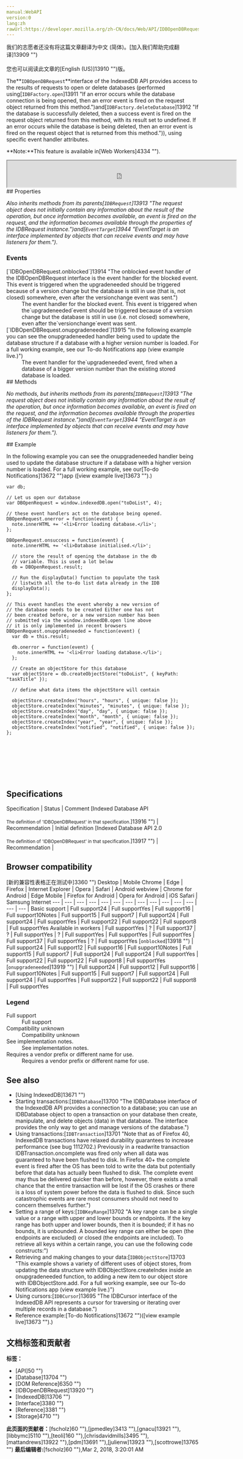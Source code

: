 ```yaml
---
manual:WebAPI
version:0
lang:zh
rawUrl:https://developer.mozilla.org/zh-CN/docs/Web/API/IDBOpenDBRequest
---
```




<bdi>我们的志愿者还没有将这篇文章翻译为<bdi>中文 (简体)</bdi>。[加入我们帮助完成翻译]13909 "")<br></br>您也可以阅读此文章的[English (US)]13910 "")版。</bdi>






The**`IDBOpenDBRequest`**interface of the IndexedDB API provides access to the results of requests to open or delete databases (performed using[`IDBFactory.open`]13911 "If an error occurs while the database connection is being opened, then an error event is fired on the request object returned from this method.")and[`IDBFactory.deleteDatabase`]13912 "If the database is successfully deleted, then a success event is fired on the request object returned from this method, with its result set to undefined. If an error occurs while the database is being deleted, then an error event is fired on the request object that is returned from this method.")), using specific event handler attributes.


**Note:**This feature is available in[Web Workers]4334 "").
<iframe src='https://mdn.mozillademos.org/en-US/docs/Web/API/IDBOpenDBRequest$samples/inheritance_diagram?revision=1363598' width='600' height='70'></iframe>
## Properties<a name="Properties"></a>


<em>Also inherits methods from its parents[`IDBRequest`]13913 "The request object does not initially contain any information about the result of the operation, but once information becomes available, an event is fired on the request, and the information becomes available through the properties of the IDBRequest instance.")and[`EventTarget`]3944 "EventTarget is an interface implemented by objects that can receive events and may have listeners for them.")</em>.


### Events<a name="Events"></a>
<dl><dt>[`IDBOpenDBRequest.onblocked`]13914 "The onblocked event handler of the IDBOpenDBRequest interface is the event handler for the blocked event. This event is triggered when the upgradeneeded should be triggered because of a version change but the database is still in use (that is, not closed) somewhere, even after the versionchange event was sent.")</dt><dd>The event handler for the blocked event. This event is triggered when the`upgradeneeded`event should be triggered because of a version change but the database is still in use (i.e. not closed) somewhere, even after the`versionchange`event was sent.</dd><dt>[`IDBOpenDBRequest.onupgradeneeded`]13915 "In the following example you can see the onupgradeneeded handler being used to update the database structure if a database with a higher version number is loaded. For a full working example, see our To-do Notifications app (view example live.)")</dt><dd>The event handler for the`upgradeneeded`event, fired when a database of a bigger version number than the existing stored database is loaded.</dd><dt>
## Methods<a name="Methods"></a>


<em>No methods, but inherits methods from its parents[`IDBRequest`]13913 "The request object does not initially contain any information about the result of the operation, but once information becomes available, an event is fired on the request, and the information becomes available through the properties of the IDBRequest instance.")and[`EventTarget`]3944 "EventTarget is an interface implemented by objects that can receive events and may have listeners for them.").</em>

</dt></dl>
## Example<a name="Example"></a>


In the following example you can see the onupgradeneeded handler being used to update the database structure if a database with a higher version number is loaded. For a full working example, see our[To-do Notifications]13672 "")app ([view example live]13673 "").)


```
var db;

// Let us open our database
var DBOpenRequest = window.indexedDB.open("toDoList", 4);

// these event handlers act on the database being opened.
DBOpenRequest.onerror = function(event) {
  note.innerHTML += '<li>Error loading database.</li>';
};

DBOpenRequest.onsuccess = function(event) {
  note.innerHTML += '<li>Database initialised.</li>';
 
  // store the result of opening the database in the db
  // variable. This is used a lot below
  db = DBOpenRequest.result;
 
  // Run the displayData() function to populate the task
  // listwith all the to-do list data already in the IDB
  displayData();
};

// This event handles the event whereby a new version of
// the database needs to be created Either one has not
// been created before, or a new version number has been
// submitted via the window.indexedDB.open line above
// it is only implemented in recent browsers
DBOpenRequest.onupgradeneeded = function(event) {
  var db = this.result;
 
  db.onerror = function(event) {
    note.innerHTML += '<li>Error loading database.</li>';
  };

  // Create an objectStore for this database   
  var objectStore = db.createObjectStore("toDoList", { keyPath: "taskTitle" });

  // define what data items the objectStore will contain
    
  objectStore.createIndex("hours", "hours", { unique: false });
  objectStore.createIndex("minutes", "minutes", { unique: false });
  objectStore.createIndex("day", "day", { unique: false });
  objectStore.createIndex("month", "month", { unique: false });
  objectStore.createIndex("year", "year", { unique: false });
  objectStore.createIndex("notified", "notified", { unique: false });
}; 
 
 
 
 
 
 
 
 

```

## Specifications<a name="Specifications"></a>
Specification | Status | Comment 
[Indexed Database API<br></br><small>The definition of &#39;IDBOpenDBRequest&#39; in that specification.</small>]13916 "") | Recommendation | Initial definition 
[Indexed Database API 2.0<br></br><small>The definition of &#39;IDBOpenDBRequest&#39; in that specification.</small>]13917 "") | Recommendation |  


## Browser compatibility<a name="Browser_compatibility"></a>
[新的兼容性表格正在测试中<i></i>]3360 "")
<abbr>Desktop<i></i></abbr> | <abbr>Mobile<i></i></abbr> 
<abbr>Chrome<i></i></abbr> | <abbr>Edge<i></i></abbr> | <abbr>Firefox<i></i></abbr> | <abbr>Internet Explorer<i></i></abbr> | <abbr>Opera<i></i></abbr> | <abbr>Safari<i></i></abbr> | <abbr>Android webview<i></i></abbr> | <abbr>Chrome for Android<i></i></abbr> | <abbr>Edge Mobile<i></i></abbr> | <abbr>Firefox for Android<i></i></abbr> | <abbr>Opera for Android<i></i></abbr> | <abbr>iOS Safari<i></i></abbr> | <abbr>Samsung Internet<i></i></abbr> 
 ---  |  ---  |  ---  |  ---  |  ---  |  ---  |  ---  |  ---  |  ---  |  ---  |  ---  |  ---  |  ---  |  ---  | 
Basic support | <abbr>Full support</abbr>24 | <abbr>Full support</abbr>Yes | <abbr>Full support</abbr>16 | <abbr>Full support</abbr>10<abbr>Notes<i></i></abbr> | <abbr>Full support</abbr>15 | <abbr>Full support</abbr>7 | <abbr>Full support</abbr>24 | <abbr>Full support</abbr>24 | <abbr>Full support</abbr>Yes | <abbr>Full support</abbr>22 | <abbr>Full support</abbr>22 | <abbr>Full support</abbr>8 | <abbr>Full support</abbr>Yes 
Available in workers | <abbr>Full support</abbr>Yes | <abbr>?</abbr> | <abbr>Full support</abbr>37 | <abbr>?</abbr> | <abbr>Full support</abbr>Yes | <abbr>?</abbr> | <abbr>Full support</abbr>Yes | <abbr>Full support</abbr>Yes | <abbr>Full support</abbr>Yes | <abbr>Full support</abbr>37 | <abbr>Full support</abbr>Yes | <abbr>?</abbr> | <abbr>Full support</abbr>Yes 
[`onblocked`]13918 "") | <abbr>Full support</abbr>24 | <abbr>Full support</abbr>12 | <abbr>Full support</abbr>16 | <abbr>Full support</abbr>10<abbr>Notes<i></i></abbr> | <abbr>Full support</abbr>15 | <abbr>Full support</abbr>7 | <abbr>Full support</abbr>24 | <abbr>Full support</abbr>24 | <abbr>Full support</abbr>Yes | <abbr>Full support</abbr>22 | <abbr>Full support</abbr>22 | <abbr>Full support</abbr>8 | <abbr>Full support</abbr>Yes 
[`onupgradeneeded`]13919 "") | <abbr>Full support</abbr>24 | <abbr>Full support</abbr>12 | <abbr>Full support</abbr>16 | <abbr>Full support</abbr>10<abbr>Notes<i></i></abbr> | <abbr>Full support</abbr>15 | <abbr>Full support</abbr>7 | <abbr>Full support</abbr>24 | <abbr>Full support</abbr>24 | <abbr>Full support</abbr>Yes | <abbr>Full support</abbr>22 | <abbr>Full support</abbr>22 | <abbr>Full support</abbr>8 | <abbr>Full support</abbr>Yes 


### Legend<a name="Legend"></a>
<dl><dt><abbr>Full support</abbr></dt><dd>Full support</dd><dt><abbr>Compatibility unknown</abbr></dt><dd>Compatibility unknown</dd><dt><abbr>See implementation notes.<i></i></abbr></dt><dd>See implementation notes.</dd><dt><abbr>Requires a vendor prefix or different name for use.<i></i></abbr></dt><dd>Requires a vendor prefix or different name for use.</dd></dl>


## See also<a name="See_also"></a>

* [Using IndexedDB]13671 "")
* Starting transactions:[`IDBDatabase`]13700 "The IDBDatabase interface of the IndexedDB API provides a connection to a database; you can use an IDBDatabase object to open a transaction on your database then create, manipulate, and delete objects (data) in that database. The interface provides the only way to get and manage versions of the database.")
* Using transactions:[`IDBTransaction`]13701 "Note that as of Firefox 40, IndexedDB transactions have relaxed durability guarantees to increase performance (see bug 1112702.) Previously in a readwrite transaction IDBTransaction.oncomplete was fired only when all data was guaranteed to have been flushed to disk. In Firefox 40+ the complete event is fired after the OS has been told to write the data but potentially before that data has actually been flushed to disk. The complete event may thus be delivered quicker than before, however, there exists a small chance that the entire transaction will be lost if the OS crashes or there is a loss of system power before the data is flushed to disk. Since such catastrophic events are rare most consumers should not need to concern themselves further.")
* Setting a range of keys:[`IDBKeyRange`]13702 "A key range can be a single value or a range with upper and lower bounds or endpoints. If the key range has both upper and lower bounds, then it is bounded; if it has no bounds, it is unbounded. A bounded key range can either be open (the endpoints are excluded) or closed (the endpoints are included). To retrieve all keys within a certain range, you can use the following code constructs:")
* Retrieving and making changes to your data:[`IDBObjectStore`]13703 "This example shows a variety of different uses of object stores, from updating the data structure with IDBObjectStore.createIndex inside an onupgradeneeded function, to adding a new item to our object store with IDBObjectStore.add. For a full working example, see our To-do Notifications app (view example live.)")
* Using cursors:[`IDBCursor`]13695 "The IDBCursor interface of the IndexedDB API represents a cursor for traversing or iterating over multiple records in a database.")
* Reference example:[To-do Notifications]13672 "")([view example live]13673 "").)



## 文档标签和贡献者
**标签：**
* [API]50 "")
* [Database]13704 "")
* [DOM Reference]6350 "")
* [IDBOpenDBRequest]13920 "")
* [IndexedDB]13706 "")
* [Interface]3380 "")
* [Reference]3381 "")
* [Storage]4710 "")

**此页面的贡献者：**[fscholz]60 ""),[jpmedley]3413 ""),[gnacu]13921 ""),[libbymc]5110 ""),[teoli]160 ""),[chrisdavidmills]3495 ""),[mattandrews]13922 ""),[pdm]13691 ""),[julienw]13923 ""),[scottrowe]13765 "")
**最后编辑者:**[fscholz]60 ""),<time>Mar 2, 2018, 3:20:01 AM</time>


